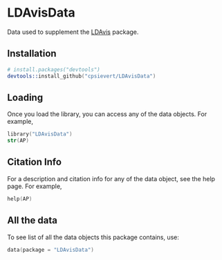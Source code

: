 # LDAvisData

Data used to supplement the [LDAvis](https://github.com/cpsievert/LDAvis) package.

## Installation
  
```s
# install.packages("devtools")
devtools::install_github("cpsievert/LDAvisData")
```

## Loading

Once you load the library, you can access any of the data objects. For example,

```s
library("LDAvisData")
str(AP)
```

## Citation Info

For a description and citation info for any of the data object, see the help page. For example,

```s
help(AP)
```

## All the data

To see list of all the data objects this package contains, use:

```s
data(package = "LDAvisData")
```
